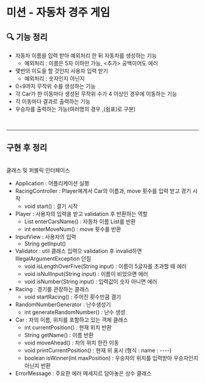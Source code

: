 # 미션 - 자동차 경주 게임

## 🔍 기능 정리

- 자동차 이름을 입력 받아 예외처리 한 뒤 자동차를 생성하는 기능
  - 예외처리 : 이름은 5자 이하만 가능, <추가> 공백이어도 에러
- 몇번의 이도을 할 것인지 사용자 입력 받기
  - 예외처리 : 숫자인지 아닌지
- 0~9까지 무작위 수를 생성하는 기능
- 각 Car가 한 이동마다 생성된 무작위 수가 4 이상인 경우에 이동하는 기능
- 각 이동마다 결과르 출력하는 기능
- 우승자를 출력하는 가능(여러명의 경우 ,(쉼표)로 구분)  
<br>

--------
## 구현 후 정리
<br>
클래스 및 퍼블릭 인터페이스

- Application : 어플리케이션 실행 
- RacingController : Player에게서 Car의 이름과, move 횟수를 입력 받고 경기 시작
  - void start() : 결기 시작 <br>
- Player : 사용자의 입력을 받고 validation 후 반환하는 역할
  - List<String> enterCarsName() : 자동차 이름 List를 반환
  - int enterMoveNum() : move 횟수를 반환 
- InputView : 사용자의 입력
  - String getInput()
- Validator : util 클래스 입력으 validation 후 invalid하면 IllegalArgumentException 던짐
  - void isLengthOverFive(String input) : 이름이 5글자를 초과할 때 에러
  - void isNullInput(String input) : 이름이 비었으면 에러
  - void isNumber(String input) : 입력값이 숫자 아니면 에러 
- Racing : 경기를 관장하는 클래스
  - void startRacing() : 주어진 횟수만큼 결기 
- RandomNumberGenerator : 난수생성기
  - int generateRandomNumber() : 난수 생성 
- Car : 차의 이름, 위치를 포함하고 있는 객체 클래스
  - int currentPosition() : 현재 위치 반환
  - String getName() : 이름 반환
  - void moveAhead() : 차의 위치 한칸 이동
  - void printCurrentPosition() : 현재 위 표시 (형식 : name : ----)
  - boolean isWinner(int maxPosition) : 우승자의 위치를 입력받아 우승자인지 아닌지 반환
- ErrorMessage : 주요한 에러 메세지르 담아놓은 상수 클래스


